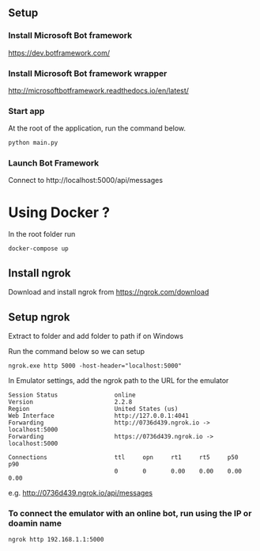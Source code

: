 ## Setup

### Install Microsoft Bot framework
https://dev.botframework.com/

### Install Microsoft Bot framework wrapper 
http://microsoftbotframework.readthedocs.io/en/latest/


### Start app
At the root of the application, run the command below.

```python
python main.py

```

### Launch Bot Framework 
Connect to http://localhost:5000/api/messages


# Using Docker ?

In the root folder run

```
docker-compose up
```

## Install ngrok

Download and install ngrok from https://ngrok.com/download


## Setup ngrok

Extract to folder and add folder to path if on Windows

Run the command below so we can setup

```
ngrok.exe http 5000 -host-header="localhost:5000"
```

  In Emulator settings, add the ngrok path to the URL for the emulator

```
Session Status                online
Version                       2.2.8
Region                        United States (us)
Web Interface                 http://127.0.0.1:4041
Forwarding                    http://0736d439.ngrok.io -> localhost:5000
Forwarding                    https://0736d439.ngrok.io -> localhost:5000

Connections                   ttl     opn     rt1     rt5     p50     p90
                              0       0       0.00    0.00    0.00    0.00
```
e.g.  http://0736d439.ngrok.io/api/messages                             


### To connect the emulator with an online bot, run using the IP or doamin name

```
ngrok http 192.168.1.1:5000
```